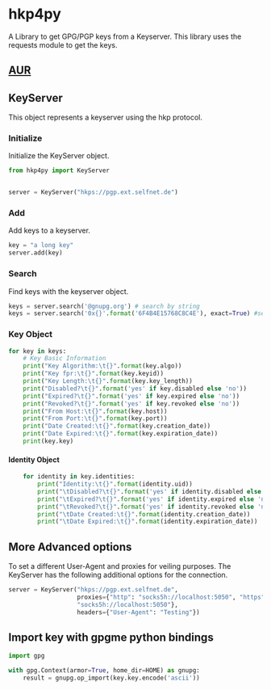 # hkp4py

A Library to get GPG/PGP keys from a Keyserver.
This library uses the requests module to get the keys.

## [AUR](https://aur.archlinux.org/packages/python-hkp4py-git/)

## KeyServer

This object represents a keyserver using the hkp protocol.

### Initialize

Initialize the KeyServer object.

```python
from hkp4py import KeyServer


server = KeyServer("hkps://pgp.ext.selfnet.de")
```

### Add

Add keys to a keyserver.

```python
key = "a long key"
server.add(key)
```

### Search

Find keys with the keyserver object.

```python
keys = server.search('@gnupg.org') # search by string
keys = server.search('0x{}'.format('6F4B4E15768C8C4E'), exact=True) #search by fingerprint
```

### Key Object

```python
for key in keys:
    # Key Basic Information
    print("Key Algorithm:\t{}".format(key.algo))
    print("Key fpr:\t{}".format(key.keyid))
    print("Key Length:\t{}".format(key.key_length))
    print("Disabled?\t{}".format('yes' if key.disabled else 'no'))
    print("Expired?\t{}".format('yes' if key.expired else 'no'))
    print("Revoked?\t{}".format('yes' if key.revoked else 'no'))
    print("From Host:\t{}".format(key.host))
    print("From Port:\t{}".format(key.port))
    print("Date Created:\t{}".format(key.creation_date))
    print("Date Expired:\t{}".format(key.expiration_date))
    print(key.key)
```

#### Identity Object

```python
    for identity in key.identities:
        print("Identity:\t{}".format(identity.uid))
        print("\tDisabled?\t{}".format('yes' if identity.disabled else 'no'))
        print("\tExpired?\t{}".format('yes' if identity.expired else 'no'))
        print("\tRevoked?\t{}".format('yes' if identity.revoked else 'no'))
        print("\tDate Created:\t{}".format(identity.creation_date))
        print("\tDate Expired:\t{}".format(identity.expiration_date))
```

## More Advanced options

To set a different User-Agent and proxies for veiling purposes.
The KeyServer has the following additional options for the connection.

```python
server = KeyServer("hkps://pgp.ext.selfnet.de",
                   proxies={"http": "socks5h://localhost:5050", "https":
                   "socks5h://localhost:5050"},
                   headers={"User-Agent": "Testing"})
```

## Import key with gpgme python bindings

```python
import gpg

with gpg.Context(armor=True, home_dir=HOME) as gnupg:
    result = gnupg.op_import(key.key.encode('ascii'))

```